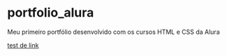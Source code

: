 # portfolio_alura
Meu primeiro portfólio desenvolvido com os cursos HTML e CSS da Alura

[test de link](https://portfolio-alura-kohl-eta.vercel.app/)

